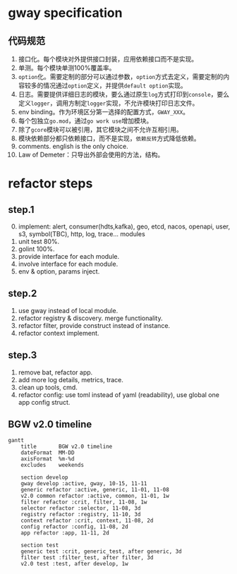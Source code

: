 # gway specification

## 代码规范
1. 接口化。每个模块对外提供接口封装，应用依赖接口而不是实现。
2. 单测。每个模块单测100%覆盖率。
3. `option`化。需要定制的部分可以通过参数，`option`方式去定义，需要定制的内容较多的情况通过`option`定义，并提供`default option`实现。
4. 日志。需要提供详细日志的模块，要么通过原生`log`方式打印到`console`，要么定义`logger`，调用方制定`logger`实现，不允许模块打印日志文件。
5. env binding。作为环境区分第一选择的配置方式，`GWAY_XXX`。
6. 每个包独立`go.mod`，通过`go work use`增加模块。
7. 除了`gcore`模块可以被引用，其它模块之间不允许互相引用。
8. 模块依赖部分都只依赖接口，而不是实现，`依赖反转`方式降低依赖。
9. comments. english is the only choice.
10. Law of Demeter：只导出外部会使用的方法，结构。

# refactor steps
## step.1
0. implement: alert, consumer(hdts,kafka), geo, etcd, nacos, openapi, user, s3, symbol(TBC), http, log, trace... modules
1. unit test 80%. 
2. golint 100%.
3. provide interface for each module.
4. involve interface for each module.
5. env & option, params inject.

## step.2
1. use gway instead of local module.
2. refactor registry & discovery. merge functionality.
3. refactor filter, provide construct instead of instance.
4. refactor context implement.

## step.3
1. remove bat, refactor app.
2. add more log details, metrics, trace.
3. clean up tools, cmd.
4. refactor config: use toml instead of yaml (readability), use global one app config struct.

## BGW v2.0 timeline
```mermaid
gantt
    title       BGW v2.0 timeline
    dateFormat  MM-DD
    axisFormat  %m-%d
    excludes    weekends

    section develop
    gway develop :active, gway, 10-15, 11-11
    generic refactor :active, generic, 11-01, 11-08
    v2.0 common refactor :active, common, 11-01, 1w
    filter refactor :crit, filter, 11-08, 1w
    selector refactor :selector, 11-08, 3d
    registry refactor :registry, 11-10, 3d
    context refactor :crit, context, 11-08, 2d
    config refactor :config, 11-08, 2d
    app refactor :app, 11-11, 2d
    
    section test
    generic test :crit, generic_test, after generic, 3d
    filter test :filter_test, after filter, 3d
    v2.0 test :test, after develop, 1w
```